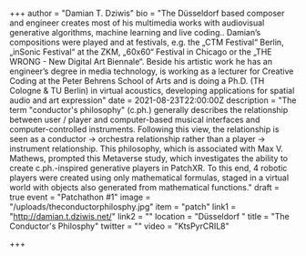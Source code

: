 +++
author = "Damian T. Dziwis"
bio = "The Düsseldorf based composer and engineer creates most of his multimedia works with audiovisual generative algorithms, machine learning and live coding.. Damian’s compositions were played and at festivals, e.g. the „CTM Festival“ Berlin, „inSonic Festival“ at the ZKM, „60x60“ Festival in Chicago or the „THE WRONG - New Digital Art Biennale“. Beside his artistic work he has an engineer’s degree in media technology, is working as a lecturer for Creative Coding at the Peter Behrens School of Arts and is doing a Ph.D. (TH Cologne & TU Berlin) in virtual acoustics, developing applications for spatial audio and art expression"
date = 2021-08-23T22:00:00Z
description = "The term \"conductor's philosophy\" (c.ph.) generally describes the relationship between user / player and computer-based musical interfaces and computer-controlled instruments. Following this view, the relationship is seen as a conductor -> orchestra relationship rather than a player -> instrument relationship. This philosophy, which is associated with Max V. Mathews, prompted this Metaverse study, which investigates the ability to create c.ph.-inspired generative players in PatchXR. To this end, 4 robotic players were created using only mathematical formulas, staged in a virtual world with objects also generated from mathematical functions."
draft = true
event = "Patchathon #1"
image = "/uploads/theconductorphilosphy.jpg"
item = "patch"
link1 = "http://damian.t.dziwis.net/"
link2 = ""
location = "Düsseldorf "
title = "The Conductor's Philosphy"
twitter = ""
video = "KtsPyrCRIL8"

+++

